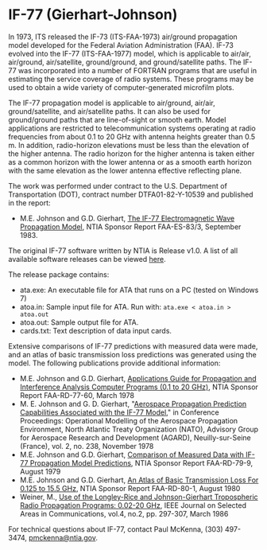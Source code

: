 # IF-77 (Gierhart-Johnson)

In 1973, ITS released the IF-73 (ITS-FAA-1973) air/ground propagation model developed for the Federal Aviation Administration (FAA). IF-73 evolved into the IF-77 (ITS-FAA-1977) model, which is applicable to air/air, air/ground, air/satellite, ground/ground, and ground/satellite paths. The IF-77 was incorporated into a number of FORTRAN programs that are useful in estimating the service coverage of radio systems. These programs may be used to obtain a wide variety of computer-generated microfilm plots.

The IF-77 propagation model is applicable to air/ground, air/air, ground/satellite, and air/satellite paths. It can also be used for ground/ground paths that are line-of-sight or smooth earth. Model applications are restricted to telecommunication systems operating at radio frequencies from about 0.1 to 20 GHz with antenna heights greater than 0.5 m. In addition, radio-horizon elevations must be less than the elevation of the higher antenna. The radio horizon for the higher antenna is taken either as a common horizon with the lower antenna or as a smooth earth horizon with the same elevation as the lower antenna effective reflecting plane.

The work was performed under contract to the U.S. Department of Transportation (DOT), contract number DTFA01-82-Y-10539 and published in the report:

* M.E. Johnson and G.D. Gierhart, [The IF-77 Electromagnetic Wave Propagation Model](https://www.its.bldrdoc.gov/publications/details.aspx?pub=2524), NTIA Sponsor Report FAA-ES-83/3, September 1983.

The original IF-77 software written by NTIA is Release v1.0.  A list of all available software releases can be viewed [here](https://github.com/NTIA/if77-legacy/releases).

The release package contains:

* ata.exe: An executable file for ATA that runs on a PC (tested on Windows 7)
* atoa.in: Sample input file for ATA. Run with: `ata.exe < atoa.in > atoa.out`
* atoa.out: Sample output file for ATA.
* cards.txt: Text description of data input cards.

Extensive comparisons of IF-77 predictions with measured data were made, and an atlas of basic transmission loss predictions was generated using the model. The following publications provide additional information:

* M.E. Johnson and G.D. Gierhart, [Applications Guide for Propagation and Interference Analysis Computer Programs (0.1 to 20 GHz)](https://www.its.bldrdoc.gov/publications/2516.aspx), NTIA Sponsor Report FAA-RD-77-60, March 1978
* M. E. Johnson and G. D. Gierhart, "[Aerospace Propagation Prediction Capabilities Associated with the IF-77 Model](https://www.its.bldrdoc.gov/publications/2683.aspx)," in Conference Proceedings: Operational Modelling of the Aerospace Propagation Environment, North Atlantic Treaty Organization (NATO), Advisory Group for Aerospace Research and Development (AGARD), Neuilly-sur-Seine (France), vol. 2, no. 238, November 1978
* M.E. Johnson and G.D. Gierhart, [Comparison of Measured Data with IF-77 Propagation Model Predictions](https://www.its.bldrdoc.gov/publications/2518.aspx), NTIA Sponsor Report FAA-RD-79-9, August 1979
* M.E. Johnson and G.D. Gierhart, [An Atlas of Basic Transmission Loss For 0.125 to 15.5 GHz](https://www.its.bldrdoc.gov/publications/2520.aspx), NTIA Sponsor Report FAA-RD-80-1, August 1980
* Weiner, M., [Use of the Longley-Rice and Johnson-Gierhart Tropospheric Radio Propagation Programs: 0.02-20 GHz](https://www.its.bldrdoc.gov/media/35805/Weiner.UseL-R&J-G.pdf), IEEE Journal on Selected Areas in Communications, vol.4, no.2, pp. 297-307, March 1986

For technical questions about IF-77, contact Paul McKenna, (303) 497-3474, pmckenna@ntia.gov.
